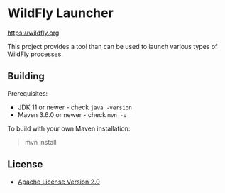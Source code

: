 WildFly Launcher
============
https://wildfly.org

This project provides a tool than can be used to launch various types of WildFly processes.

Building
-------------------

Prerequisites:

* JDK 11 or newer - check `java -version`
* Maven 3.6.0 or newer - check `mvn -v`

To build with your own Maven installation:

> mvn install




License
-------
* [Apache License Version 2.0](https://www.apache.org/licenses/LICENSE-2.0.html)
